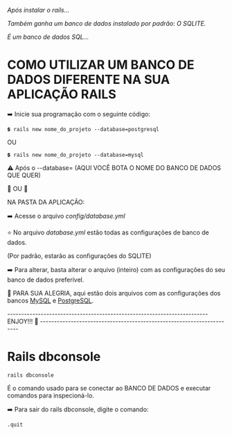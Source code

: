 *Após instalar o rails...*

*Também ganha um banco de dados instalado por padrão: O SQLITE.*

*É um banco de dados SQL...* 


# COMO UTILIZAR UM BANCO DE DADOS DIFERENTE NA SUA APLICAÇÃO RAILS #

➡️ Inicie sua programação com o seguinte código:

~~~
💲 rails new nome_do_projeto --database=postgresql
~~~
OU
~~~
💲 rails new nome_do_projeto --database=mysql
~~~

⚠️ Após o --database= (AQUI VOCÊ BOTA O NOME DO BANCO DE DADOS QUE QUER)


🔻 OU 🔻


NA PASTA DA APLICAÇÃO:

➡️ Acesse o arquivo *config/database.yml*

⭐ No arquivo *database.yml* estão todas as configurações de banco de dados.

(Por padrão, estarão as configurações do SQLITE)


➡️ Para alterar, basta alterar o arquivo (inteiro) com as configurações do seu banco de dados preferível.

💙 PARA SUA ALEGRIA, aqui estão dois arquivos com as configurações dos bancos [MySQL](https://github.com/LeticiaBibiano/ruby_on_rails_doc/blob/main/Banco_de_dados/mysql.database.yml) e [PostgreSQL](https://github.com/LeticiaBibiano/ruby_on_rails_doc/blob/main/Banco_de_dados/postgres.database.yml).

------------------------------------------------------------------------ ENJOY!!! 🍾 ----------------------------------------------------------------------

# Rails dbconsole

~~~
rails dbconsole
~~~
É o comando usado para se conectar ao BANCO DE DADOS e executar comandos para inspecioná-lo.

➡️ Para sair do rails dbconsole, digite o comando:
~~~
.quit
~~~

